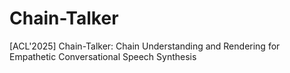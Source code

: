 # Chain-Talker
[ACL'2025] Chain-Talker: Chain Understanding and Rendering for Empathetic Conversational Speech Synthesis
